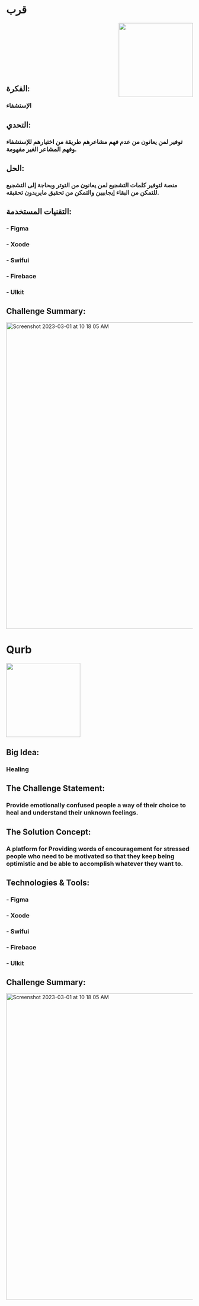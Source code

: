 # قرب
<img src="https://user-images.githubusercontent.com/81257375/222067321-3f58c2d9-9c09-4bfb-a816-ff282c267b11.png" width="200" align="right">
<br><br><br><br><br><br><br><br>



## الفكرة:
### الإستشفاء

## التحدي:
### توفير لمن يعانون من عدم فهم مشاعرهم طريقة من اختيارهم للإستشفاء وفهم المشاعر الغير مفهومة.  


## الحل:
### منصة لتوفير كلمات التشجيع لمن يعانون من التوتر وبحاجة إلى التشجيع للتمكن من البقاء إيجابيين والتمكن من تحقيق مايريدون تحقيقه.

## التقنيات المستخدمة:
### - Figma
### - Xcode
### - Swifui
### - Firebace
### - UIkit








## Challenge Summary:
<img width="828" alt="Screenshot 2023-03-01 at 10 18 05 AM" src="https://user-images.githubusercontent.com/81257375/222070442-f88de308-75ba-488b-aaf3-2ce32c3f204c.png">



# Qurb
<img src="https://user-images.githubusercontent.com/81257375/222067321-3f58c2d9-9c09-4bfb-a816-ff282c267b11.png" width="200">

## Big Idea:
### Healing

## The Challenge Statement:
### Provide emotionally confused people a way of their choice to heal and understand their unknown feelings.

## The Solution Concept:
### A platform for Providing words of encouragement for stressed people who need to be motivated so that they keep being optimistic and be able to accomplish whatever they want to.

## Technologies & Tools:
### - Figma
### - Xcode
### - Swifui
### - Firebace
### - UIkit








## Challenge Summary:
<img width="828" alt="Screenshot 2023-03-01 at 10 18 05 AM" src="https://user-images.githubusercontent.com/81257375/222070442-f88de308-75ba-488b-aaf3-2ce32c3f204c.png">
